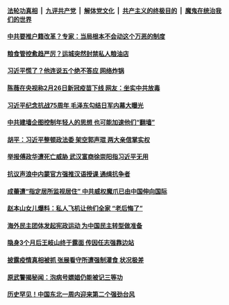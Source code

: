 

####  [法轮功真相](../../../../basic/blob/master/README.md?t=09041131) &nbsp;|&nbsp; [九评共产党](../../../../9ping.md/blob/master/README.md?t=09041131) &nbsp;|&nbsp; [解体党文化](../../../../jtdwh.md/blob/master/README.md?t=09041131)  &nbsp;|&nbsp; [共产主义的终极目的](../../../../gczydzjmd.md/blob/master/README.md?t=09041131) &nbsp;|&nbsp; [魔鬼在统治我们的世界](../../../../mgztzwmdsj.md/blob/master/README.md?t=09041131) 

#### [中共要推户籍改革？专家：当局根本不会动这个万恶的制度](../pages/soh5/418120.md?t=09041131) 
#### [粮食管控愈趋严厉？运城突然封禁私人粮油店 ](../pages/soh5/418096.md?t=09041131) 
#### [习近平慌了？他连说五个绝不答应 网络炸锅](../pages/soh5/418105.md?t=09041131) 
#### [陈薇在央视称2月26日新冠疫苗下线 网友：坐实中共放毒](../pages/soh5/417931.md?t=09041131) 
#### [习近平纪念抗战75周年 毛泽东勾结日军内幕大曝光](../pages/soh5/417919.md?t=09041131) 
#### [中共建墙企图控制年轻人的思想 也可能加速他们“翻墙”](../pages/soh5/417868.md?t=09041131) 
#### [胡平：习近平整顿政法委 架空郭声琨 两大亲信掌实权](../pages/soh5/417913.md?t=09041131) 
#### [举报傅政华遭死亡威胁 武汉富商徐崇阳指习近平无用](../pages/soh5/417895.md?t=09041131) 
#### [抗议声浪中内蒙官方强推汉语授课 通缉抗争者](../pages/soh5/417877.md?t=09041131) 
#### [成蕾遭“指定居所监视居住” 中共威权魔爪已由中国伸向国际](../pages/soh5/417838.md?t=09041131) 
#### [赵本山女儿爆料：私人飞机让他们全家 “老后悔了”](../pages/soh5/417802.md?t=09041131) 
#### [海外民主团体发起宪政运动 为中国民主转型做准备](../pages/soh5/417820.md?t=09041131) 
#### [隐身3个月后王岐山终于露面  传因任志强靠边站](../pages/soh5/417829.md?t=09041131) 
#### [披露疫情真相被抓 张展看守所遭强制灌食 状况极差](../pages/soh5/417739.md?t=09041131) 
#### [原武警揭秘闻：泡病号嫖娼仍能被记三等功](../pages/soh5/417721.md?t=09041131) 
#### [历史罕见！中国东北一周内迎来第二个强劲台风](../pages/soh5/417718.md?t=09041131) 
